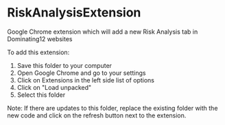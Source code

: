 # RiskAnalysisExtension
Google Chrome extension which will add a new Risk Analysis tab in Dominating12 websites

To add this extension:
1. Save this folder to your computer
2. Open Google Chrome and go to your settings
3. Click on Extensions in the left side list of options
4. Click on "Load unpacked"
5. Select this folder

Note: If there are updates to this folder, replace the existing folder with the new code and click on the refresh button next to the extension. 
